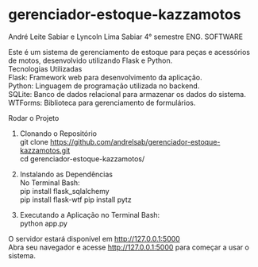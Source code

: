 # gerenciador-estoque-kazzamotos

André Leite Sabiar e Lyncoln Lima Sabiar 4° semestre ENG. SOFTWARE

Este é um sistema de gerenciamento de estoque para peças e acessórios de motos, desenvolvido utilizando Flask e Python.  
Tecnologias Utilizadas  
Flask: Framework web para desenvolvimento da aplicação.  
Python: Linguagem de programação utilizada no backend.  
SQLite: Banco de dados relacional para armazenar os dados do sistema.  
WTForms: Biblioteca para gerenciamento de formulários.  
  
Rodar o Projeto  
1. Clonando o Repositório  
git clone https://github.com/andrelsab/gerenciador-estoque-kazzamotos.git  
cd gerenciador-estoque-kazzamotos/   
  
3. Instalando as Dependências  
No Terminal Bash:  
pip install flask_sqlalchemy  
pip install flask-wtf
pip install pytz  
  
5. Executando a Aplicação no Terminal Bash:   
python app.py

O servidor estará disponível em http://127.0.0.1:5000  
Abra seu navegador e acesse http://127.0.0.1:5000 para começar a usar o sistema.  
